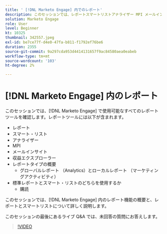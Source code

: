 ```yaml
---
title: ' [!DNL Marketo Engage] 内でのレポート'
description: このセッションでは、レポートスマートリストアナライザー MPI メールインサイトを含む  [!DNL Marketo Engage]  で使用可能なすべてのレポートツールについて説明します
solution: Marketo Engage
role: User
level: Beginner
kt: 10325
thumbnail: 342557.jpeg
exl-id: be7ce77f-d4e0-47fa-b811-f1792ef76be6
duration: 2355
source-git-commit: 9a297cda953d4414131657f9ac84580aea0eabeb
workflow-type: tm+mt
source-wordcount: '103'
ht-degree: 2%

---
```


# [!DNL Marketo Engage] 内のレポート

このセッションでは、[!DNL Marketo Engage] で使用可能なすべてのレポートツールを確認します。レポートツールには以下が含まれます。

* レポート
* スマート・リスト
* アナライザー
* MPI
* メールインサイト
* 収益エクスプローラー
* レポートタイプの概要
   * グローバルレポート （Analytics）とローカルレポート （マーケティングアクティビティ）
* 標準レポートとスマート・リストのどちらを使用するか
   * 購読

このセッションでは、[!DNL Marketo Engage] 内のレポート機能の概要と、レポートとスマートリストについて詳しく説明します。

このセッションの最後にあるライブ Q&amp;A では、未回答の質問にお答えします。

>[!VIDEO](https://video.tv.adobe.com/v/342557/?quality=12&learn=on)

